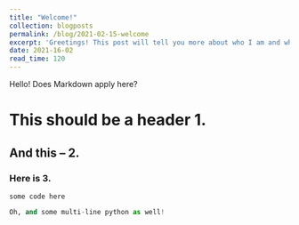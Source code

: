 ```yaml
---
title: "Welcome!"
collection: blogposts
permalink: /blog/2021-02-15-welcome
excerpt: 'Greetings! This post will tell you more about who I am and what you can expect from this blog.'
date: 2021-16-02
read_time: 120
---
```


Hello! Does Markdown apply here?

# This should be a header 1.
## And this – 2.
### Here is 3.

`some code here`

```python
Oh, and some multi-line python as well!
```